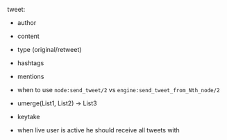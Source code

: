 tweet:
- author
- content
- type (original/retweet)
- hashtags
- mentions

- when to use `node:send_tweet/2` vs `engine:send_tweet_from_Nth_node/2`

- umerge(List1, List2) -> List3

- keytake

- when live user is active he should receive all tweets with 